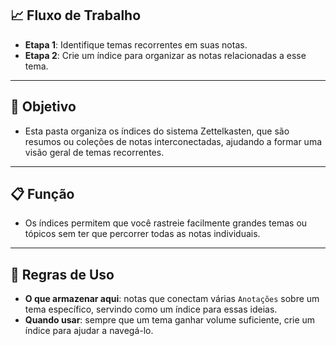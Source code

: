 
## 📈 Fluxo de Trabalho

- **Etapa 1**: Identifique temas recorrentes em suas notas.
- **Etapa 2**: Crie um índice para organizar as notas relacionadas a esse tema.
---

## 🎯 Objetivo

- Esta pasta organiza os índices do sistema Zettelkasten, que são resumos ou coleções de notas interconectadas, ajudando a formar uma visão geral de temas recorrentes.

---

## 📋 Função

- Os índices permitem que você rastreie facilmente grandes temas ou tópicos sem ter que percorrer todas as notas individuais.

---

## 🔑 Regras de Uso

- **O que armazenar aqui**: notas que conectam várias `Anotações` sobre um tema específico, servindo como um índice para essas ideias.
- **Quando usar**: sempre que um tema ganhar volume suficiente, crie um índice para ajudar a navegá-lo.